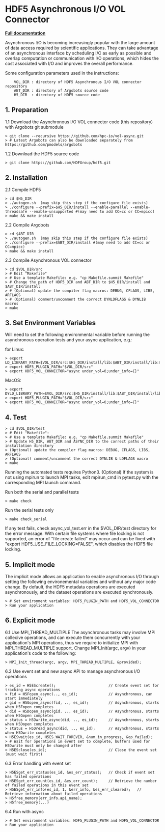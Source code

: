 # HDF5 Asynchronous I/O VOL Connector

[**Full documentation**](https://hdf5-vol-async.readthedocs.io)

Asynchronous I/O is becoming increasingly popular with the large amount of data access required by scientific applications. They can take advantage of an asynchronous interface by scheduling I/O as early as possible and overlap computation or communication with I/O operations, which hides the cost associated with I/O and improves the overall performance.

Some configuration parameters used in the instructions:

        VOL_DIR : directory of HDF5 Asynchronous I/O VOL connector repository
        ABT_DIR : directory of Argobots source code
        H5_DIR  : directory of HDF5 source code

## 1. Preparation

1.1 Download the Asynchronous I/O VOL connector code (this repository) with Argobots git submodule 

    > git clone --recursive https://github.com/hpc-io/vol-async.git
    > # Latest Argobots can also be downloaded separately from https://github.com/pmodels/argobots

1.2 Download the HDF5 source code

    > git clone https://github.com/HDFGroup/hdf5.git

## 2. Installation

2.1 Compile HDF5

    > cd $H5_DIR
    > ./autogen.sh  (may skip this step if the configure file exists)
    > ./configure --prefix=$H5_DIR/install --enable-parallel --enable-threadsafe --enable-unsupported #(may need to add CC=cc or CC=mpicc)
    > make && make install

2.2 Compile Argobots

    > cd $ABT_DIR
    > ./autogen.sh  (may skip this step if the configure file exists)
    > ./configure --prefix=$ABT_DIR/install #(may need to add CC=cc or CC=mpicc)
    > make && make install

2.3 Compile Asynchronous VOL connector

    > cd $VOL_DIR/src
    > # Edit "Makefile"
    > # Use a template Makefile: e.g. "cp Makefile.summit Makefile"
    > # Change the path of HDF5_DIR and ABT_DIR to $H5_DIR/install and $ABT_DIR/install
    > # (Optional) update the compiler flag macros: DEBUG, CFLAGS, LIBS, ARFLAGS
    > # (Optional) comment/uncomment the correct DYNLDFLAGS & DYNLIB macros
    > make

## 3. Set Environment Variables

Will need to set the following environmental variable before running the asynchronous operation tests and your async application, e.g.:

for Linux:

    > export LD_LIBRARY_PATH=$VOL_DIR/src:$H5_DIR/install/lib:$ABT_DIR/install/lib:$LD_LIBRARY_PATH
    > export HDF5_PLUGIN_PATH="$VOL_DIR/src"
    > export HDF5_VOL_CONNECTOR="async under_vol=0;under_info={}" 

MacOS:

    > export DYLD_LIBRARY_PATH=$VOL_DIR/src:$H5_DIR/install/lib:$ABT_DIR/install/lib:$DYLD_LIBRARY_PATH
    > export HDF5_PLUGIN_PATH="$VOL_DIR/src"
    > export HDF5_VOL_CONNECTOR="async under_vol=0;under_info={}" 

## 4. Test

    > cd $VOL_DIR/test
    > # Edit "Makefile":
    > # Use a template Makefile: e.g. "cp Makefile.summit Makefile"
    > # Update H5_DIR, ABT_DIR and ASYNC_DIR to the correct paths of their installation directory
    > (Optional) update the compiler flag macros: DEBUG, CFLAGS, LIBS, ARFLAGS
    > (Optional) comment/uncomment the correct DYNLIB & LDFLAGS macro
    > make
    
Running the automated tests requires Python3.
(Optional) If the system is not using mpirun to launch MPI tasks, edit mpirun_cmd in pytest.py with the corresponding MPI launch command.
    
Run both the serial and parallel tests

    > make check

Run the serial tests only

    > make check_serial

If any test fails, check async_vol_test.err in the $VOL_DIR/test directory for the error message. 
With certain file systems where file locking is not supported, an error of "file create failed" may occur and can be fixed with "export HDF5_USE_FILE_LOCKING=FALSE", which disables the HDF5 file locking.

## 5. Implicit mode

The implicit mode allows an application to enable asynchronous I/O through setting the following environemental variables and without any major code change. 
By default, the HDF5 metadata operations are executed asynchronously, and the dataset operations are executed synchronously.

    > # Set environment variables: HDF5_PLUGIN_PATH and HDF5_VOL_CONNECTOR
    > Run your application

## 6. Explicit mode

6.1 Use MPI_THREAD_MULTIPLE
The asynchronous tasks may involve MPI collecive operations, and can execute them concurrently with your application's MPI operations, 
thus we require to initialize MPI with MPI_THREAD_MULTIPLE support. Change MPI_Init(argc, argv) in your application's code to the following:

    > MPI_Init_thread(argc, argv, MPI_THREAD_MULTIPLE, &provided);
        
6.2 Use event set and new async API to manage asynchronous I/O operations

    > es_id = H5EScreate();                        // Create event set for tracking async operations
    > fid = H5Fopen_async(.., es_id);              // Asynchronous, can start immediately
    > gid = H5Gopen_async(fid, .., es_id);         // Asynchronous, starts when H5Fopen completes
    > did = H5Dopen_async(gid, .., es_id);         // Asynchronous, starts when H5Gopen completes
    > status = H5Dwrite_async(did, .., es_id);     // Asynchronous, starts when H5Dopen completes
    > status = H5Dread_async(did, .., es_id);      // Asynchronous, starts when H5Dwrite completes
    > H5ESwait(es_id, H5ES_WAIT_FOREVER, &num_in_progress, &op_failed); 
    > # Wait for operations in event set to complete, buffers used for H5Dwrite must only be changed after
    > H5ESclose(es_id);                            // Close the event set (must wait first)

6.3 Error handling with event set

    > H5ESget_err_status(es_id, &es_err_status);   // Check if event set has failed operations
    > H5ESget_err_count(es_id, &es_err_count);     // Retrieve the number of failed operations in this event set
    > H5ESget_err_info(es_id, 1, &err_info, &es_err_cleared);   // Retrieve information about failed operations 
    > H5free_memory(err_info.api_name);
    > H5free_memory(...)

6.4 Run with async

    > # Set environment variables: HDF5_PLUGIN_PATH and HDF5_VOL_CONNECTOR
    > Run your application


